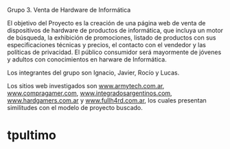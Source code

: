 Grupo 3. Venta de Hardware de Informática


El objetivo del Proyecto es la creación de una página web de venta de dispositivos de hardware de productos de informática, que incluya un motor de búsqueda, la exhibición de promociones, listado de productos con sus especificaciones técnicas y precios, el contacto con el vendedor y las políticas de privacidad.
El público consumidor será mayormente de jóvenes y adultos con conocimientos en harware de Informática.

Los integrantes del grupo son Ignacio, Javier, Rocío y Lucas.

Los sitios web investigados son www.armytech.com.ar, www.compragamer.com, www.integradosargentinos.com, www.hardgamers.com.ar y www.fullh4rd.com.ar, los cuales presentan similitudes con el modelo de proyecto buscado.



# tpultimo

